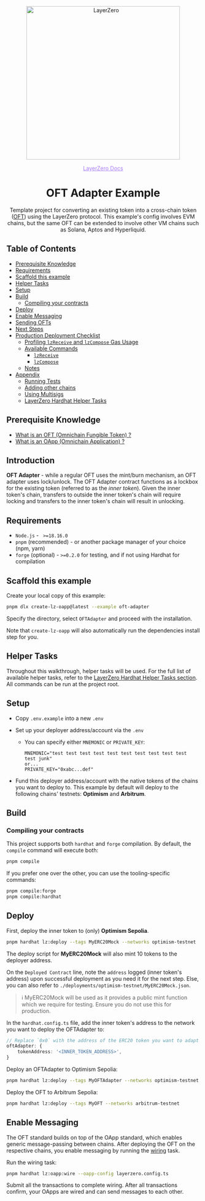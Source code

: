 <p align="center">
  <a href="https://layerzero.network">
    <img alt="LayerZero" style="width: 400px" src="https://docs.layerzero.network/img/LayerZero_Logo_Black.svg"/>
  </a>
</p>

<p align="center">
 <a href="https://docs.layerzero.network/" style="color: #a77dff">LayerZero Docs</a>
</p>

<h1 align="center">OFT Adapter Example</h1>

<p align="center">Template project for converting an existing token into a cross-chain token (<a href="https://docs.layerzero.network/v2/concepts/applications/oft-standard">OFT</a>) using the LayerZero protocol. This example's config involves EVM chains, but the same OFT can be extended to involve other VM chains such as Solana, Aptos and Hyperliquid.</p>

## Table of Contents

- [Prerequisite Knowledge](#prerequisite-knowledge)
- [Requirements](#requirements)
- [Scaffold this example](#scaffold-this-example)
- [Helper Tasks](#helper-tasks)
- [Setup](#setup)
- [Build](#build)
  - [Compiling your contracts](#compiling-your-contracts)
- [Deploy](#deploy)
- [Enable Messaging](#enable-messaging)
- [Sending OFTs](#sending-ofts)
- [Next Steps](#next-steps)
- [Production Deployment Checklist](#production-deployment-checklist)
  - [Profiling `lzReceive` and `lzCompose` Gas Usage](#profiling-lzreceive-and-lzcompose-gas-usage)
  - [Available Commands](#available-commands)
    - [`lzReceive`](#lzreceive)
    - [`lzCompose`](#lzcompose)
  - [Notes](#notes)
- [Appendix](#appendix)
  - [Running Tests](#running-tests)
  - [Adding other chains](#adding-other-chains)
  - [Using Multisigs](#using-multisigs)
  - [LayerZero Hardhat Helper Tasks](#layerzero-hardhat-helper-tasks)

## Prerequisite Knowledge

- [What is an OFT (Omnichain Fungible Token) ?](https://docs.layerzero.network/v2/concepts/applications/oft-standard)
- [What is an OApp (Omnichain Application) ?](https://docs.layerzero.network/v2/concepts/applications/oapp-standard)


## Introduction
**OFT Adapter** - while a regular OFT uses the mint/burn mechanism, an OFT adapter uses lock/unlock. The OFT Adapter contract functions as a lockbox for the existing token (referred to as the *inner token*). Given the inner token's chain, transfers to outside the inner token's chain will require locking and transfers to the inner token's chain will result in unlocking.

<!-- TODO: remove this Introduction after having a page/section specifically on OFT Adapter that we can link to under Prerequisite Knowledge -->

## Requirements

- `Node.js` - ` >=18.16.0`
- `pnpm` (recommended) - or another package manager of your choice (npm, yarn)
- `forge` (optional) - `>=0.2.0` for testing, and if not using Hardhat for compilation


## Scaffold this example

Create your local copy of this example:

```bash
pnpm dlx create-lz-oapp@latest --example oft-adapter
```

Specify the directory, select `OFTAdapter` and proceed with the installation.

Note that `create-lz-oapp` will also automatically run the dependencies install step for you.


## Helper Tasks

Throughout this walkthrough, helper tasks will be used. For the full list of available helper tasks, refer to the [LayerZero Hardhat Helper Tasks section](#layerzero-hardhat-helper-tasks). All commands can be run at the project root.

## Setup

- Copy `.env.example` into a new `.env`
- Set up your deployer address/account via the `.env`

  - You can specify either `MNEMONIC` or `PRIVATE_KEY`:

    ```
    MNEMONIC="test test test test test test test test test test test junk"
    or...
    PRIVATE_KEY="0xabc...def"
    ```

- Fund this deployer address/account with the native tokens of the chains you want to deploy to. This example by default will deploy to the following chains' testnets: **Optimism** and **Arbitrum**.


## Build

### Compiling your contracts

<!-- TODO: consider moving this section to Appendix, since for Hardhat, the deploy task wil auto-run compile -->

This project supports both `hardhat` and `forge` compilation. By default, the `compile` command will execute both:

```bash
pnpm compile
```

If you prefer one over the other, you can use the tooling-specific commands:

```bash
pnpm compile:forge
pnpm compile:hardhat
```

## Deploy

First, deploy the inner token to (only) **Optimism Sepolia**.

```bash
pnpm hardhat lz:deploy --tags MyERC20Mock --networks optimism-testnet
```

The deploy script for **MyERC20Mock** will also mint 10 tokens to the deployer address.

On the `Deployed Contract` line, note the `address` logged (inner token's address) upon successful deployment as you need it for the next step. Else, you can also refer to `./deployments/optimism-testnet/MyERC20Mock.json`.

> :information_source: MyERC20Mock will be used as it provides a public mint function which we require for testing. Ensure you do not use this for production.


In the `hardhat.config.ts` file, add the inner token's address to the network you want to deploy the OFTAdapter to:

```typescript
// Replace `0x0` with the address of the ERC20 token you want to adapt to the OFT functionality.
oftAdapter: {
    tokenAddress: '<INNER_TOKEN_ADDRESS>',
}
```

Deploy an OFTAdapter to Optimism Sepolia:

```bash
pnpm hardhat lz:deploy --tags MyOFTAdapter --networks optimism-testnet
```

Deploy the OFT to Arbitrum Sepolia:

```bash
pnpm hardhat lz:deploy --tags MyOFT --networks arbitrum-testnet
```

## Enable Messaging

The OFT standard builds on top of the OApp standard, which enables generic message-passing between chains. After deploying the OFT on the respective chains, you enable messaging by running the [wiring](https://docs.layerzero.network/v2/concepts/glossary#wire--wiring) task.


Run the wiring task:

```bash
pnpm hardhat lz:oapp:wire --oapp-config layerzero.config.ts
```

Submit all the transactions to complete wiring. After all transactions confirm, your OApps are wired and can send messages to each other.
